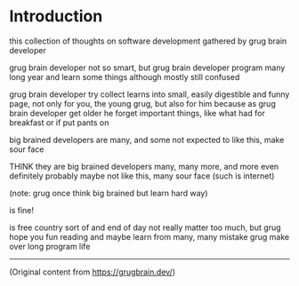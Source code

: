 # Introduction

this collection of thoughts on software development gathered by grug brain developer

grug brain developer not so smart, but grug brain developer program many long year and learn some
things although mostly still confused

grug brain developer try collect learns into small, easily digestible and funny page, not only for
you, the young grug, but also for him because as grug brain developer get older he forget important
things, like what had for breakfast or if put pants on

big brained developers are many, and some not expected to like this, make sour face

THINK they are big brained developers many, many more, and more even definitely probably maybe not
like this, many sour face (such is internet)

(note: grug once think big brained but learn hard way)

is fine!

is free country sort of and end of day not really matter too much, but grug hope you fun reading and
maybe learn from many, many mistake grug make over long program life

---

(Original content from https://grugbrain.dev/)
